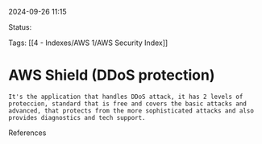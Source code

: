 2024-09-26 11:15

Status: 

Tags:
[[4 - Indexes/AWS 1/AWS Security Index]]

# AWS Shield (DDoS protection)


	It's the application that handles DDoS attack, it has 2 levels of proteccion, standard that is free and covers the basic attacks and advanced, that protects from the more sophisticated attacks and also provides diagnostics and tech support.


References 